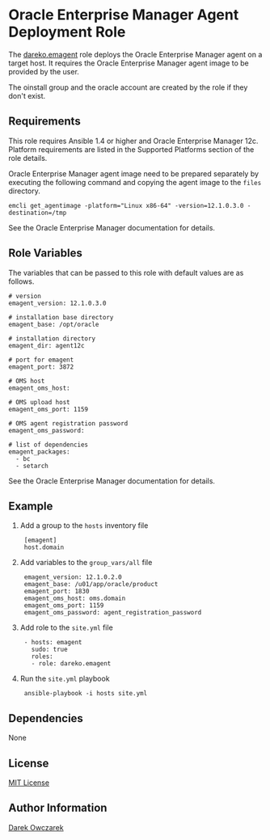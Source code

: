 Oracle Enterprise Manager Agent Deployment Role
===============================================

The [dareko.emagent](https://galaxy.ansibleworks.com/list#/roles/290) role deploys the Oracle Enterprise Manager agent on a target host.
It requires the Oracle Enterprise Manager agent image to be provided by the user.

The oinstall group and the oracle account are created by the role if they don't exist.

Requirements
------------

This role requires Ansible 1.4 or higher and Oracle Enterprise Manager 12c.
Platform requirements are listed in the Supported Platforms section of the role details.

Oracle Enterprise Manager agent image need to be prepared separately by executing
the following command and copying the agent image to the `files` directory.

    emcli get_agentimage -platform="Linux x86-64" -version=12.1.0.3.0 -destination=/tmp

See the Oracle Enterprise Manager documentation for details.

Role Variables
--------------

The variables that can be passed to this role with default values are as follows.

    # version
    emagent_version: 12.1.0.3.0
    
    # installation base directory
    emagent_base: /opt/oracle
    
    # installation directory
    emagent_dir: agent12c
    
    # port for emagent
    emagent_port: 3872
    
    # OMS host
    emagent_oms_host:
    
    # OMS upload host
    emagent_oms_port: 1159
    
    # OMS agent registration password
    emagent_oms_password: 
    
    # list of dependencies
    emagent_packages:
      - bc
      - setarch

See the Oracle Enterprise Manager documentation for details.

Example
-------

1. Add a group to the `hosts` inventory file

        [emagent]
        host.domain

2. Add variables to the `group_vars/all` file

        emagent_version: 12.1.0.2.0
        emagent_base: /u01/app/oracle/product
        emagent_port: 1830
        emagent_oms_host: oms.domain
        emagent_oms_port: 1159
        emagent_oms_password: agent_registration_password

3. Add role to the `site.yml` file

        - hosts: emagent
          sudo: true
          roles:
          - role: dareko.emagent

4. Run the `site.yml` playbook

        ansible-playbook -i hosts site.yml

Dependencies
------------

None

License
-------

[MIT License](http://choosealicense.com/licenses/mit/)

Author Information
------------------

[Darek Owczarek](https://galaxy.ansibleworks.com/list#/users/1102)
